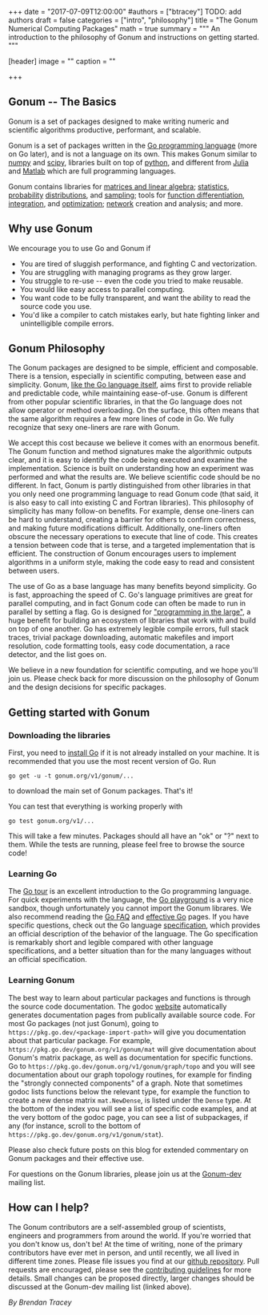+++
date = "2017-07-09T12:00:00"
#authors = ["btracey"] TODO: add authors
draft = false
categories = ["intro", "philosophy"]
title = "The Gonum Numerical Computing Packages"
math = true
summary = """
An introduction to the philosophy of Gonum and instructions on getting started.
"""

[header]
image = ""
caption = ""

+++

## Gonum -- The Basics

Gonum is a set of packages designed to make writing numeric and scientific
algorithms productive, performant, and scalable.

Gonum is a set of packages written in the 
[Go programming language](https://www.golang.org) (more on Go later), and is
not a language on its own.
This makes Gonum similar to [numpy](https://www.numpy.org) and
[scipy](https://www.scipy.org), libraries built on top of
[python](https://www.python.org), and different from
[Julia](https://julialang.org/) and [Matlab](https://www.mathworks.com/)
which are full programming languages.

Gonum contains libraries for [matrices and linear algebra](https://pkg.go.dev/gonum.org/v1/gonum/mat);
[statistics](https://pkg.go.dev/gonum.org/v1/gonum/stat), 
[probability](https://pkg.go.dev/gonum.org/v1/gonum/stat/distuv) 
[distributions](https://pkg.go.dev/gonum.org/v1/gonum/stat/distmv), 
and [sampling](https://pkg.go.dev/gonum.org/v1/gonum/stat/sampleuv); tools for
[function differentiation](https://pkg.go.dev/gonum.org/v1/gonum/diff/fd), 
[integration](https://pkg.go.dev/gonum.org/v1/gonum/integrate/quad),
and [optimization](https://pkg.go.dev/gonum.org/v1/gonum/optimize);
[network](https://pkg.go.dev/gonum.org/v1/gonum/graph) creation and analysis; and more.

## Why use Gonum

We encourage you to use Go and Gonum if

* You are tired of sluggish performance, and fighting C and vectorization.
* You are struggling with managing programs as they grow larger.
* You struggle to re-use -- even the code you tried to make reusable.
* You would like easy access to parallel computing.
* You want code to be fully transparent, and want the ability to read the source code you use.
* You'd like a compiler to catch mistakes early, but hate fighting linker and unintelligible compile errors.

## Gonum Philosophy
The Gonum packages are designed to be simple, efficient and composable.
There is a tension, especially in scientific computing, between ease and simplicity.
Gonum, [like the Go language itself](https://commandcenter.blogspot.com/2012/06/less-is-exponentially-more.html),
aims first to provide reliable and predictable code, while maintaining
ease-of-use.
Gonum is different from other popular scientific libraries, in that the Go language
does not allow operator or method overloading.
On the surface, this often means that the same algorithm requires a few more
lines of code in Go.
We fully recognize that sexy one-liners are rare with Gonum.

We accept this cost because we believe it comes with an enormous benefit.
The Gonum function and method signatures make the algorithmic outputs clear,
and it is easy to identify the code being executed and examine the implementation.
Science is built on understanding how an experiment was performed and
what the results are.
We believe scientific code should be no different.
In fact, Gonum is partly distinguished from other libraries in that you only need
one programming language to read Gonum code (that said, it is also easy to call
into existing C and Fortran libraries).
This philosophy of simplicity has many follow-on benefits.
For example, dense one-liners can be hard to understand, creating a barrier for 
others to confirm correctness, and making future modifications difficult.
Additionally, one-liners often obscure the necessary operations to execute that
line of code.
This creates a tension between code that is terse, and a targeted implementation
that is efficient.
The construction of Gonum encourages users to implement algorithms in a uniform
style, making the code easy to read and consistent between users.

The use of Go as a base language has many benefits beyond simplicity.
Go is fast, approaching the speed of C.
Go's language primitives are great for parallel computing, and in fact Gonum
code can often be made to run in parallel by setting a flag.
Go is designed for ["programming in the large"](https://talks.golang.org/2012/splash.article),
a huge benefit for building an ecosystem of libraries that work with and build
on top of one another.
Go has extremely legible compile errors, full stack traces, trivial package downloading,
automatic makefiles and import resolution, code formatting tools, easy code documentation,
a race detector, and the list goes on.

We believe in a new foundation for scientific computing, and we hope you'll join us.
Please check back for more discussion on the philosophy of Gonum and the design
decisions for specific packages.

## Getting started with Gonum
### Downloading the libraries
First, you need to [install Go](https://golang.org/doc/install) if it is not
already installed on your machine.
It is recommended that you use the most recent version of Go.
Run 
```
go get -u -t gonum.org/v1/gonum/...
```
to download the main set of Gonum packages.
That's it!

You can test that everything is working properly with 
```
go test gonum.org/v1/...
```
This will take a few minutes.
Packages should all have an "ok" or "?" next to them.
While the tests are running, please feel free to browse the source code!

### Learning Go
The [Go tour](https://tour.golang.org/) is an excellent introduction
to the Go programming language.
For quick experiments with the language, the [Go playground](https://play.golang.org/)
is a very nice sandbox, though unfortunately you cannot import the Gonum librares.
We also recommend reading the [Go FAQ](https://golang.org/doc/faq) and
[effective Go](https://golang.org/doc/effective_go.html) pages.
If you have specific questions, check out the Go language
[specification](https://golang.org/ref/spec), which provides an official description
of the behavior of the language.
The Go specification is remarkably short and legible compared with other
language specifications, and a better situation than for the many languages
without an official specification.

### Learning Gonum
The best way to learn about particular packages and functions is through
the source code documentation.
The godoc [website](https://pkg.go.dev) automatically generates documentation
pages from publically available source code.
For most Go packages (not just Gonum), going to `https://pkg.go.dev/<package-import-path>`
will give you documentation about that particular package.
For example, `https://pkg.go.dev/gonum.org/v1/gonum/mat` will give documentation
about Gonum's matrix package, as well as documentation for specific functions.
Go to `https://pkg.go.dev/gonum.org/v1/gonum/graph/topo` and you will see
documentation about our graph topology routines, for example for finding the
"strongly connected components" of a graph.
Note that sometimes godoc lists functions below the relevant type, for example
the function to create a new dense matrix `mat.NewDense`, is listed under the
`Dense` type.
At the bottom of the index you will see a list of specific code examples,
and at the very bottom of the godoc page, you can see a list of subpackages,
if any (for instance, scroll to the bottom of `https://pkg.go.dev/gonum.org/v1/gonum/stat`).

Please also check future posts on this blog for extended commentary on Gonum
packages and their effective use.

For questions on the Gonum libraries, please join us at the
[Gonum-dev](https://groups.google.com/forum/#!forum/gonum-dev) mailing list.

## How can I help?
The Gonum contributors are a self-assembled group of scientists, engineers and
programmers from around the world.
If you're worried that you don't know us, don't be!
At the time of writing, none of the primary contributors have ever met in person,
and until recently, we all lived in different time zones.
Please file issues you find at our
[github repository](https://github.com/gonum/gonum).
Pull requests are encouraged, please see the [contributing guidelines](https://github.com/gonum/gonum/blob/master/CONTRIBUTING.md)
for more details.
Small changes can be proposed directly, larger changes should be discussed at the
Gonum-dev mailing list (linked above).


*By Brendan Tracey*

